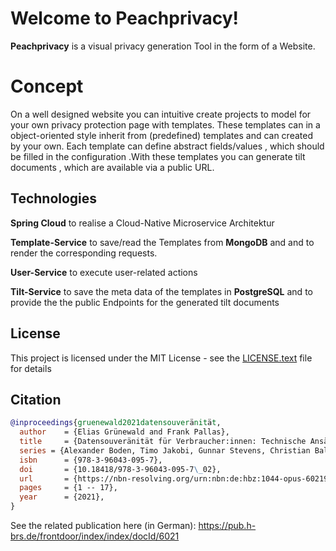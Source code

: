 # Welcome to Peachprivacy!

**Peachprivacy** is  a visual  privacy generation Tool in the 
form of a Website.



# Concept   
On a well designed website  you can  intuitive  create  projects  to model   for  your own privacy protection page with templates. These templates  can in  a object-oriented style inherit  from (predefined) templates and can created   by your own. Each template can define abstract fields/values , which should be filled in the configuration .With these templates you can  generate tilt documents , which are available via a public URL.



## Technologies 
**Spring Cloud** to realise a  Cloud-Native Microservice Architektur

**Template-Service** to save/read  the Templates
from  **MongoDB** and and to render the corresponding requests.

**User-Service** to execute user-related actions

**Tilt-Service** to save the meta data of the templates in
**PostgreSQL** and to provide the the public Endpoints for the 
generated tilt documents 

## License 
This project is licensed under the MIT License - see the [LICENSE.text](https://github.com/p4skal/peachprivacy/blob/master/LICENSE.txt) file for details

## Citation

```bibtex
@inproceedings{gruenewald2021datensouveränität,
  author    = {Elias Grünewald and Frank Pallas},
  title     = {Datensouveränität für Verbraucher:innen: Technische Ansätze durch KI-basierte Transparenz und Auskunft im Kontext der DSGVO},
  series = {Alexander Boden, Timo Jakobi, Gunnar Stevens, Christian Bala (Hgg.): Verbraucherdatenschutz - Technik und Regulation zur Unterstützung des Individuums},
  isbn      = {978-3-96043-095-7},
  doi       = {10.18418/978-3-96043-095-7\_02},
  url       = {https://nbn-resolving.org/urn:nbn:de:hbz:1044-opus-60219},
  pages     = {1 -- 17},
  year      = {2021},
}
```
See the related publication here (in German): https://pub.h-brs.de/frontdoor/index/index/docId/6021


